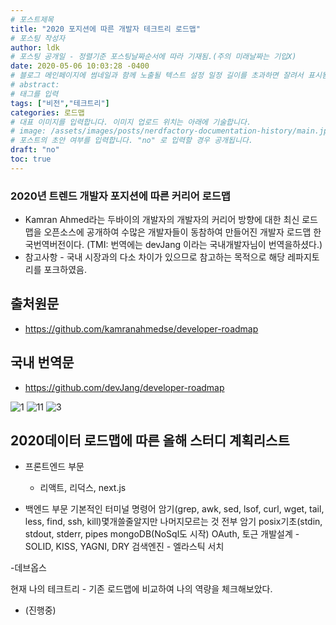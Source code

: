 ```yaml
---
# 포스트제목
title: "2020 포지션에 따른 개발자 테크트리 로드맵"
# 포스팅 작성자
author: ldk
# 포스팅 공개일 - 정렬기준 포스팅날짜순서에 따라 기재됨.(주의 미래날짜는 기입X)
date: 2020-05-06 10:03:28 -0400
# 블로그 메인페이지에 썸네일과 함께 노출될 텍스트 설정 일정 길이를 초과하면 잘려서 표시됨.
# abstract:
# 태그를 입력
tags: ["비전","테크트리"]
categories: 로드맵
# 대표 이미지를 입력합니다. 이미지 업로드 위치는 아래에 기술합니다.
# image: /assets/images/posts/nerdfactory-documentation-history/main.jpg
# 포스트의 초안 여부를 입력합니다. "no" 로 입력할 경우 공개됩니다.
draft: "no"
toc: true
---
```


### 2020년 트렌드 개발자 포지션에 따른 커리어 로드맵
 - Kamran Ahmed라는 두바이의 개발자의 개발자의 커리어 방향에 대한 최신 로드맵을 오픈소스에 공개하여 수많은 개발자들이 동참하여 만들어진 개발자 로드맵 한국번역버전이다. (TMI: 번역에는 devJang 이라는 국내개발자님이 번역을하셨다.)
 - 참고사항 - 국내 시장과의 다소 차이가 있으므로 참고하는 목적으로 해당 레파지토리를 포크하였음.

## 출처원문
 - https://github.com/kamranahmedse/developer-roadmap 
 
## 국내 번역문
 - https://github.com/devJang/developer-roadmap


![1](https://user-images.githubusercontent.com/12209348/81139078-6c6ee380-8f9f-11ea-8689-7e077c88d37e.png)
![11](https://user-images.githubusercontent.com/12209348/81139080-6ed13d80-8f9f-11ea-9a50-b37ecd51a4d6.png)
![3](https://user-images.githubusercontent.com/12209348/81139083-71339780-8f9f-11ea-844c-8e47b91000ce.png)

 
 
 
## 2020데이터 로드맵에 따른 올해 스터디 계획리스트
 - 프론트엔드 부문 
   - 리액트, 리덕스, next.js

 - 백엔드 부문
기본적인 터미널 명령어 암기(grep, awk, sed, lsof, curl, wget, tail, less, find, ssh, kill)몇개쓸줄알지만 나머지모르는 것 전부 암기
posix기초(stdin, stdout, stderr, pipes
mongoDB(NoSql도 시작)
OAuth, 토근
개발설계 - SOLID, KISS, YAGNI, DRY
검색엔진 - 엘라스틱 서치


-데브옵스

현재 나의 테크트리 - 기존 로드맵에 비교하여 나의 역량을 체크해보았다.
 - (진행중)
